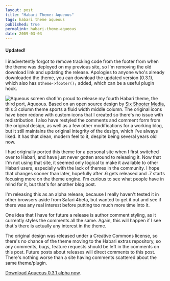 ```yaml
---
layout: post
title: "Habari Theme: Aqueous"
tags: habari theme aqueous
published: true
permalink: habari-theme-aqueous
date: 2009-03-03
---
```


<h4><strong>Updated!</strong></h4>
I inadvertently forgot to remove tracking code from the footer from when the theme was deployed on my previous site, so I'm removing the old download link and updating the release.  Apologies to anyone who's already downloaded the theme, you can download the updated version (0.3.1), which also has <code>$theme->footer();</code> added, which can be a useful plugin hook. 

<img src="http://miklb.com/user/files/aqueous_ss.png" class="right" alt="Aqueous screen shot"/>I'm proud to release my fourth Habari theme, the third port, Aqueous.  Based on an open source design by <a href="http://www.sixshootermedia.com/">Six Shooter Media</a>, this 3 column theme sports a fluid width middle column.  The original icons have been redone with custom icons that I created so there's no issue with redistribution.  I also have restyled the comments and comment form from the original design, as well as a few other modifications for a working blog, but it still maintains the original integrity of the design, which I've always liked.  It has that clean, modern feel to it, despite being several years old now.

I had originally ported this theme for a personal site when I first switched over to Habari, and have just never gotten around to releasing it.  Now that I'm not using that site, it seemed only logical to make it available to other Habari users, especially with the lack of themes in the community.  I hope that changes sooner than later, hopefully after .6 gets released and .7 starts focusing more on the theme engine.  I'm curious to see what people have in mind for it, but that's for another blog post.

I'm releasing this as an alpha release, because I really haven't tested it in other browsers aside from Safari 4beta, but wanted to get it out and see if there was any real interest before putting too much more time into it.

One idea that I have for future a release is author comment styling, as it currently styles the comments all the same.  Again, this will happen if I see that's there is actually any interest in the theme.

The original design was released under a Creative Commons license, so there's no chance of the theme moving to the Habari extras repository, so any comments, bugs, feature requests should be left in the comments on this post.  Future posts about releases will direct comments to this post.  There's nothing worse than a site having comments scattered about the same theme/plugin.

<a href="http://miklb.com/downloads/Aqueous0.3.1.zip" onClick="javascript: pageTracker._trackPageview('/downloads/Aqueous0.3.1'); ">Download Aqueous 0.3.1 alpha now</a>.
